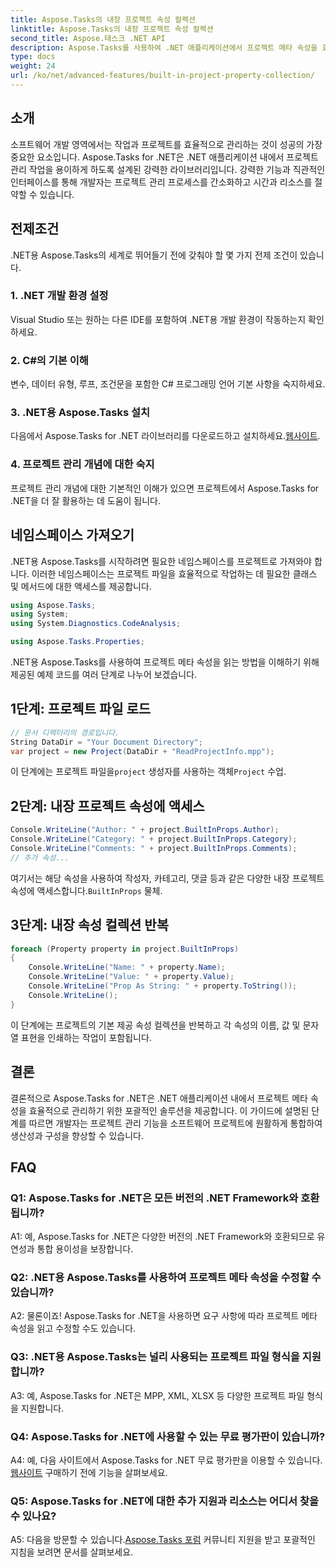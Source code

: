 ```yaml
---
title: Aspose.Tasks의 내장 프로젝트 속성 컬렉션
linktitle: Aspose.Tasks의 내장 프로젝트 속성 컬렉션
second_title: Aspose.태스크 .NET API
description: Aspose.Tasks를 사용하여 .NET 애플리케이션에서 프로젝트 메타 속성을 효율적으로 관리하는 방법을 알아보세요. 손쉽게 속성을 읽고, 수정하고, 반복할 수 있습니다.
type: docs
weight: 24
url: /ko/net/advanced-features/built-in-project-property-collection/
---
```

## 소개

소프트웨어 개발 영역에서는 작업과 프로젝트를 효율적으로 관리하는 것이 성공의 가장 중요한 요소입니다. Aspose.Tasks for .NET은 .NET 애플리케이션 내에서 프로젝트 관리 작업을 용이하게 하도록 설계된 강력한 라이브러리입니다. 강력한 기능과 직관적인 인터페이스를 통해 개발자는 프로젝트 관리 프로세스를 간소화하고 시간과 리소스를 절약할 수 있습니다.

## 전제조건

.NET용 Aspose.Tasks의 세계로 뛰어들기 전에 갖춰야 할 몇 가지 전제 조건이 있습니다.

### 1. .NET 개발 환경 설정

Visual Studio 또는 원하는 다른 IDE를 포함하여 .NET용 개발 환경이 작동하는지 확인하세요.

### 2. C#의 기본 이해

변수, 데이터 유형, 루프, 조건문을 포함한 C# 프로그래밍 언어 기본 사항을 숙지하세요.

### 3. .NET용 Aspose.Tasks 설치

 다음에서 Aspose.Tasks for .NET 라이브러리를 다운로드하고 설치하세요.[웹사이트](https://releases.aspose.com/tasks/net/).

### 4. 프로젝트 관리 개념에 대한 숙지

프로젝트 관리 개념에 대한 기본적인 이해가 있으면 프로젝트에서 Aspose.Tasks for .NET을 더 잘 활용하는 데 도움이 됩니다.

## 네임스페이스 가져오기

.NET용 Aspose.Tasks를 시작하려면 필요한 네임스페이스를 프로젝트로 가져와야 합니다. 이러한 네임스페이스는 프로젝트 파일을 효율적으로 작업하는 데 필요한 클래스 및 메서드에 대한 액세스를 제공합니다.

```csharp
using Aspose.Tasks;
using System;
using System.Diagnostics.CodeAnalysis;

using Aspose.Tasks.Properties;

```

.NET용 Aspose.Tasks를 사용하여 프로젝트 메타 속성을 읽는 방법을 이해하기 위해 제공된 예제 코드를 여러 단계로 나누어 보겠습니다.

## 1단계: 프로젝트 파일 로드

```csharp
// 문서 디렉터리의 경로입니다.
String DataDir = "Your Document Directory";
var project = new Project(DataDir + "ReadProjectInfo.mpp");
```

 이 단계에는 프로젝트 파일을`project` 생성자를 사용하는 객체`Project` 수업.

## 2단계: 내장 프로젝트 속성에 액세스

```csharp
Console.WriteLine("Author: " + project.BuiltInProps.Author);
Console.WriteLine("Category: " + project.BuiltInProps.Category);
Console.WriteLine("Comments: " + project.BuiltInProps.Comments);
// 추가 속성...
```

 여기서는 해당 속성을 사용하여 작성자, 카테고리, 댓글 등과 같은 다양한 내장 프로젝트 속성에 액세스합니다.`BuiltInProps` 물체.

## 3단계: 내장 속성 컬렉션 반복

```csharp
foreach (Property property in project.BuiltInProps)
{
    Console.WriteLine("Name: " + property.Name);
    Console.WriteLine("Value: " + property.Value);
    Console.WriteLine("Prop As String: " + property.ToString());
    Console.WriteLine();
}
```

이 단계에는 프로젝트의 기본 제공 속성 컬렉션을 반복하고 각 속성의 이름, 값 및 문자열 표현을 인쇄하는 작업이 포함됩니다.

## 결론

결론적으로 Aspose.Tasks for .NET은 .NET 애플리케이션 내에서 프로젝트 메타 속성을 효율적으로 관리하기 위한 포괄적인 솔루션을 제공합니다. 이 가이드에 설명된 단계를 따르면 개발자는 프로젝트 관리 기능을 소프트웨어 프로젝트에 원활하게 통합하여 생산성과 구성을 향상할 수 있습니다.

## FAQ

### Q1: Aspose.Tasks for .NET은 모든 버전의 .NET Framework와 호환됩니까?

A1: 예, Aspose.Tasks for .NET은 다양한 버전의 .NET Framework와 호환되므로 유연성과 통합 용이성을 보장합니다.

### Q2: .NET용 Aspose.Tasks를 사용하여 프로젝트 메타 속성을 수정할 수 있습니까?

A2: 물론이죠! Aspose.Tasks for .NET을 사용하면 요구 사항에 따라 프로젝트 메타 속성을 읽고 수정할 수도 있습니다.

### Q3: .NET용 Aspose.Tasks는 널리 사용되는 프로젝트 파일 형식을 지원합니까?

A3: 예, Aspose.Tasks for .NET은 MPP, XML, XLSX 등 다양한 프로젝트 파일 형식을 지원합니다.

### Q4: Aspose.Tasks for .NET에 사용할 수 있는 무료 평가판이 있습니까?

 A4: 예, 다음 사이트에서 Aspose.Tasks for .NET 무료 평가판을 이용할 수 있습니다.[웹사이트](https://releases.aspose.com/tasks/net/) 구매하기 전에 기능을 살펴보세요.

### Q5: Aspose.Tasks for .NET에 대한 추가 지원과 리소스는 어디서 찾을 수 있나요?

 A5: 다음을 방문할 수 있습니다.[Aspose.Tasks 포럼](https://forum.aspose.com/c/tasks/15) 커뮤니티 지원을 받고 포괄적인 지침을 보려면 문서를 살펴보세요.